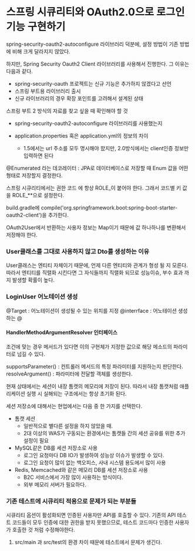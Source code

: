 # 스프링 시큐리티와 OAuth2.0으로 로그인 기능 구현하기
spring-security-oauth2-autoconfigure 라이브러리 덕분에, 설정 방법이 기존 방법에 비해 크게 달라지지 않았다.

하지만, Spring Security Oauth2 Client 라이브러리를 사용해서 진행한다. 그 이유는 다음과 같다.

 - spring-security-oauth 프로젝트는 신규 기능은 추가하지 않겠다고 선언
 - 스프링 부트용 라이브러리 출시
 - 신규 라이브러리의 경우 확장 포인트를 고려해서 설계된 상태

스프링 부트 2 방식의 자료를 찾고 싶을 때 확인해야 할 것

 - spring-security-oauth2-autoconfigure 라이브러리를 사용했는지
 - application.properties 혹은 application.yml의 정보의 차이
    
     - 1.5에서는 url 주소를 모두 명시해야 핬지만, 2.0방식에서는 client인증 정보만 입력하면 된다

@Enumerated 라는 데코레이터 : JPA로 데이터베이스로 저장할 때 Enum 값을 어떤 형태로 저장할지 결정한다.

스프링 시큐리티에서는 권한 코드 에 항상 ROLE_이 붙어야 한다. 그래서 코드별 키 값을 ROLE_**으로 설정한다.

build.gradle에 compile('org.springframework.boot:spring-boot-starter-oauth2-client')을 추가한다.

OAuth2User에서 반환하는 사용자 정보는 Map이기 때문에 값 하나하나를 변환해서 저장해야 한다.

### User클래스를 그대로 사용하지 않고 Dto를 생성하는 이유
User클래스는 엔티티 자체이기 때문에, 언제 다른 엔티티와 관계가 형성 될 지 모른다. 따라서 엔티티를 직렬화 시킨다면 그 자식들까지 직렬화 되므로 성능이슈, 부수 효과 까지 발생할 확률이 높다.

### LoginUser 어노테이션 생성
@Target : 어노테이션이 생성될 수 있는 위치를 지정
@interrface : 어노테이션 생성하는 @

#### HandlerMethodArgumentResolver 인터페이스
조건에 맞는 경우 메서드가 있다면 이의 구현체가 지정한 값으로 해당 메소드의 파라미터로 넘길 수 있다.

supportsParameter() : 컨트롤러 메서드의 특정 파라미터를 지원하는지 판단한다.
resolveArgument() : 파라미터에 전달할 객체를 생성한다.

현재 상태에서는 세션이 내장 톰캣의 메모리에 저장이 된다. 따라서 내장 톰캣처럼 애플리케이션 실행 시 실해되는 구조에서는 항상 초기화 된다.

세션 저장소에 대해서는 현업에서는 다음 중 한 가지를 선택한다.

 - 톰캣 세션
   - 일반적으로 별다른 설정을 하지 않았을 때.
   - 2대 이상의 WAS가 구동되는 환경에서는 톰캣들 간의 세션 공유를 위한 추가 설정이 필요
 - MySQL같은 DB를 세션 저장소로 사용
   - 로그인 요청마다 DB IO가 발생하여 성능상 이슈가 발생할 수 있다.
   - 로그인 요청이 많이 없는 백오피스, 사내 시스템 용도에서 많이 사용
 - Redis, Memcached와 같은 메모리 DB를 세션 저장소로 사용
   - B2C 서비스에서 가장 많이 사용하는 방식이다.
   - 외부 메모리 서버가 필요하다.

### 기존 테스트에 시큐리티 적용으로 문제가 되는 부분들
시큐리티 옵션이 활성화되면 인증된 사용자만 API를 호출할 수 있다. 기존의 API 테스트 코드들이 모두 인증에 대한 권한을 받지 못했으므로, 테스트 코드마다 인증한 사용자가 호출한 것 처럼 수정해야한다.

 1. src/main 과 src/test의 환경 차이 때문에 테스트에서 문제가 생긴다.
